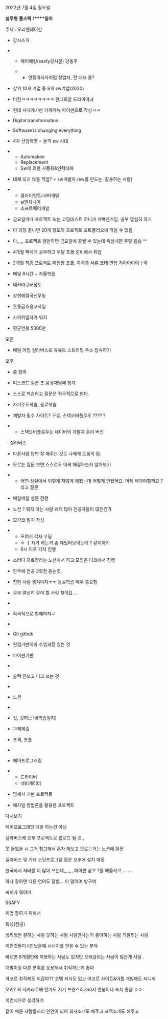 2022년 7월 4일 월요일

**실무형** **풀스택** **1****일차**

주제 : 오리엔테이션



- 강사소개

- - 해피해킹(ssafy강사진) 강동주

  - - 멋쟁이사자처럼 창업자, 전 대표 올?  

 

- 상위 10개 기업 중 8개 sw기업(2020)

- 미친ㅋㅋㅋㅋㅋㅋㅋㅋ 현대회장 도라이아녀 

- 현대 사내게시판 카페메뉴 파이썬으로 작성ㅋㅋ

- Digital transformation

- Software is changing everything

- 4차 산업혁명 = 본격 sw 시대

- - Automation
  - Replacement
  - Sw에 의한 자동화&인력대체 



- 대체 되지 않을 직업? = sw개발자 (sw를 만드는, 활용하는 사람)

- - 클라이언트/서버개발
  - ai엔지니어
  - 소프트웨어개발



- 금요일마다 프로젝트 또는 코딩테스트 하니까 개빡센거임. 공부 열심히 하기 
- 이 과정 끝나면 20개 정도의 프로젝트 포트폴리오에 적을 수 있음 
- 아,,,,, 프로젝트 웬만하면 금요일에 끝낼 수 있는데 욕심내면 주말 음슴 ^^ 
- 4개월 빡세게 공부하고 두달 포폴 준비해서 취업
- 2개월 최종 프로젝트 취업형 포폴, 자격증 서류 코테 면접 갸아아아아ㅏ악 
- 매일 8시간 + 자율학습 



- 네카라쿠배당토 
- 삼현에엘국신우농 
- 롯동금효웅코사일
- 사피취업자가 뭐지 
- 평균연봉 5300만 





오전

- 매일 아침 실라버스로 유뷰트 스트리밍 주소 접속하기 



오후

- 줌 참여
- 디스코드 실습 조 음성채널에 참가  



- 스스로 학습하고 질문은 적극적으로 한다. 

- 자기주도학습, 동료학습 

- 개발자 필수 사이트? 구글, 스택오버플로우 ???? ?

- - 스택오버플로우는 네이버의 개발자 온리 버전

​	-	실라버스 

- 다른사람 답변 잘 해주는 것도 나에게 도움이 됨. 

- 모르는 질문 보면 스스로도 어케 해결하는지 알아보기 

- - 어떤 상황에서 이렇게 저렇게 해봤는데 어떻게 안됐어요. 어케 해봐야할까요 ? 라고 질문 



- 매일매일 설문 진행



- 노션 ? 뭐지 아는 사람 왜케 많아 전공자들이 많은건가





- 모각코 일지 작성 

- - 모여서 각자 코딩 
  - ㅇ ㅓ 쟤가 하는거 좀 재밌어보이는데 ? 같이하기 
  - 6시 이후 각자 진행 



- 스터디 자료정리는 노션에서 하고 모임은 디코에서 진행 



- 한주에 전공 3학점 듣는것, 

- 친한 사람 생겨야지ㅜㅜ 동료학습 매우 중요함 

- 공부 열심히 같이 할 사람 찾아요 …

- 

- 적극적으로 함께하자~!

- 

- Git github 

- 현업기반이라 수업과정 있는 것 

- 파이썬기반

- 

- 슬랙 안쓰고 디코 쓰는 것 

- 

- 노션 

- 

- 깃, 깃허브 til(학습일지)

- 과제제출

- 프젝, 포폴 

- 

- 페어프로그래밍 

- - 드라이버
  - 네비게이터 





- 명세서 기반 프로젝트 
- 애자일 방법론을 활용한 프로젝트 





다시보기 

페어프로그래밍 매일 하는건 아님



실라버스에 오후 프로젝트로 업로드 될 것 , 

못 들었을 시 그거 참고해서 혼자 해보고 모르는거는 노션에 질문 



실라버스 및 기타 코딩프로그램 등은 오후에 설치 예정 







한국에서 자바를 더 많이 쓰는데,,,,,,, 파이썬 장고 ?를 배울거고 ……..

하나 잘하면 다른 언어도 잘함… 이 말이여 방구여 







싸피가 뭐야!!!

SSAFY



취업 잘하기 위해서 

특성(전공) 

정리정돈 잘하는 사람 못하는 사람 사람만나는거 좋아하는 사람 기빨리는 사람

이런것들이 it만났을때 시너지를 얻을 수 있는 분야 



빠르면 6개월만에 취뽀하는 사람도 있지만 오래걸리는 사람이 많은게 사실 .  

개발이랑 다른 분야를 응용해서 취직하는게 좋다 

아코르 취직해도 되잖아?? 호텔 지식도 있고 아코르 사이트&어플 개발해도 되니까 

오키? 꼭 네카라쿠배 안가도 저기 프랑스회사라서 연봉이나 복지 좋음 ㅇㅇ 

이런식으로 생각하기 



같이 배운 사람들끼리 인연이 되어 회사소개도 해주고 프젝소개도 해주고 
